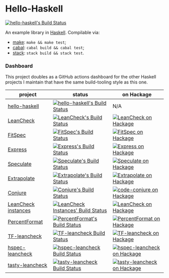 Hello-Haskell
=============

[![hello-haskell's Build Status][build-status]][build-log]

An example library in [Haskell].  Compilable via:

* [make]: `make && make test`;
* [cabal]: `cabal build && cabal test`;
* [stack]: `stack build && stack test`.


### Dashboard

This project doubles as a GitHub actions dashboard
for the other Haskell projects I maintain
that have the same build-tooling style as this one.

| project               | status                                                                  | on Hackage                                                            |
| --------------------- | ----------------------------------------------------------------------- | --------------------------------------------------------------------- |
| [hello-haskell]       | [![hello-haskell's Build Status][build-status]][build-log]              | N/A                                                                   |
| [LeanCheck]           | [![LeanCheck's Build Status][leancheck-s]][leancheck-l]                 | [![LeanCheck on Hackage][leancheck-v]][leancheck-h]                   |
| [FitSpec]             | [![FitSpec's Build Status][fitspec-s]][fitspec-l]                       | [![FitSpec on Hackage][fitspec-v]][fitspec-h]                         |
| [Express]             | [![Express's Build Status][express-s]][express-l]                       | [![Express on Hackage][express-v]][express-h]                         |
| [Speculate]           | [![Speculate's Build Status][speculate-s]][speculate-l]                 | [![Speculate on Hackage][speculate-v]][speculate-h]                   |
| [Extrapolate]         | [![Extrapolate's Build Status][extrapolate-s]][extrapolate-l]           | [![Extrapolate on Hackage][extrapolate-v]][extrapolate-h]             |
| [Conjure]             | [![Conjure's Build Status][conjure-s]][conjure-l]                       | [![code-conjure on Hackage][conjure-v]][conjure-h]                    |
| [LeanCheck instances] | [![LeanCheck Instances' Build Status][lc-instances-s]][lc-instances-l]  | [![LeanCheck on Hackage][lc-instances-v]][lc-instances-h]             |
| [PercentFormat]       | [![PercentFormat's Build Status][percent-format-s]][percent-format-l]   | [![PercentFormat on Hackage][percent-format-v]][percent-format-h]     |
| [TF-leancheck]        | [![TF-leancheck Build Status][tf-leancheck-s]][tf-leancheck-l]          | [![TF-leancheck on Hackage][tf-leancheck-v]][tf-leancheck-h]          |
| [hspec-leancheck]     | [![hspec-leancheck Build Status][hspec-leancheck-s]][hspec-leancheck-l] | [![hspec-leancheck on Hackage][hspec-leancheck-v]][hspec-leancheck-h] |
| [tasty-leancheck]     | [![tasty-leancheck Build Status][tasty-leancheck-s]][tasty-leancheck-l] | [![tasty-leancheck on Hackage][tasty-leancheck-v]][tasty-leancheck-h] |


[hello-haskell]: https://github.com/rudymatela/hello-haskell
[build-log]:     https://github.com/rudymatela/hello-haskell/actions/workflows/build.yml
[build-status]:  https://github.com/rudymatela/hello-haskell/actions/workflows/build.yml/badge.svg

[LeanCheck]:   https://github.com/rudymatela/leancheck
[leancheck-l]: https://github.com/rudymatela/leancheck/actions/workflows/build.yml
[leancheck-s]: https://github.com/rudymatela/leancheck/actions/workflows/build.yml/badge.svg
[leancheck-h]: https://hackage.haskell.org/package/leancheck
[leancheck-v]: https://img.shields.io/hackage/v/leancheck.svg

[FitSpec]:   https://github.com/rudymatela/fitspec
[fitspec-l]: https://github.com/rudymatela/fitspec/actions/workflows/build.yml
[fitspec-s]: https://github.com/rudymatela/fitspec/actions/workflows/build.yml/badge.svg
[fitspec-h]: https://hackage.haskell.org/package/fitspec
[fitspec-v]: https://img.shields.io/hackage/v/fitspec.svg

[Express]:   https://github.com/rudymatela/express
[express-l]: https://github.com/rudymatela/express/actions/workflows/build.yml
[express-s]: https://github.com/rudymatela/express/actions/workflows/build.yml/badge.svg
[express-h]: https://hackage.haskell.org/package/express
[express-v]: https://img.shields.io/hackage/v/express.svg

[Speculate]:   https://github.com/rudymatela/speculate
[speculate-l]: https://github.com/rudymatela/speculate/actions/workflows/build.yml
[speculate-s]: https://github.com/rudymatela/speculate/actions/workflows/build.yml/badge.svg
[speculate-h]: https://hackage.haskell.org/package/speculate
[speculate-v]: https://img.shields.io/hackage/v/speculate.svg

[Extrapolate]:   https://github.com/rudymatela/extrapolate
[extrapolate-l]: https://github.com/rudymatela/extrapolate/actions/workflows/build.yml
[extrapolate-s]: https://github.com/rudymatela/extrapolate/actions/workflows/build.yml/badge.svg
[extrapolate-h]: https://hackage.haskell.org/package/extrapolate
[extrapolate-v]: https://img.shields.io/hackage/v/extrapolate.svg

[Conjure]:   https://github.com/rudymatela/conjure
[conjure-l]: https://github.com/rudymatela/conjure/actions/workflows/build.yml
[conjure-s]: https://github.com/rudymatela/conjure/actions/workflows/build.yml/badge.svg
[conjure-h]: https://hackage.haskell.org/package/code-conjure
[conjure-v]: https://img.shields.io/hackage/v/code-conjure.svg

[LeanCheck Instances]: https://github.com/rudymatela/leancheck-instances
[lc-instances-l]:      https://github.com/rudymatela/leancheck-instances/actions/workflows/build.yml
[lc-instances-s]:      https://github.com/rudymatela/leancheck-instances/actions/workflows/build.yml/badge.svg
[lc-instances-h]:      https://hackage.haskell.org/package/leancheck-instances
[lc-instances-v]:      https://img.shields.io/hackage/v/leancheck-instances.svg

[PercentFormat]:    https://github.com/rudymatela/percent-format
[percent-format-l]: https://github.com/rudymatela/percent-format/actions/workflows/build.yml
[percent-format-s]: https://github.com/rudymatela/percent-format/actions/workflows/build.yml/badge.svg
[percent-format-h]: https://hackage.haskell.org/package/percent-format
[percent-format-v]: https://img.shields.io/hackage/v/percent-format.svg

[TF-leancheck]:   https://github.com/rudymatela/test-framework-leancheck
[tf-leancheck-l]: https://github.com/rudymatela/test-framework-leancheck/actions/workflows/build.yml
[tf-leancheck-s]: https://github.com/rudymatela/test-framework-leancheck/actions/workflows/build.yml/badge.svg
[tf-leancheck-h]: https://hackage.haskell.org/package/test-framework-leancheck
[tf-leancheck-v]: https://img.shields.io/hackage/v/test-framework-leancheck.svg

[hspec-leancheck]:   https://github.com/rudymatela/hspec-leancheck
[hspec-leancheck-l]: https://github.com/rudymatela/hspec-leancheck/actions/workflows/build.yml
[hspec-leancheck-s]: https://github.com/rudymatela/hspec-leancheck/actions/workflows/build.yml/badge.svg
[hspec-leancheck-h]: https://hackage.haskell.org/package/hspec-leancheck
[hspec-leancheck-v]: https://img.shields.io/hackage/v/hspec-leancheck.svg

[tasty-leancheck]:   https://github.com/rudymatela/tasty-leancheck
[tasty-leancheck-l]: https://github.com/rudymatela/tasty-leancheck/actions/workflows/build.yml
[tasty-leancheck-s]: https://github.com/rudymatela/tasty-leancheck/actions/workflows/build.yml/badge.svg
[tasty-leancheck-h]: https://hackage.haskell.org/package/tasty-leancheck
[tasty-leancheck-v]: https://img.shields.io/hackage/v/tasty-leancheck.svg

[haskell]: https://www.haskell.org/
[make]:    https://www.gnu.org/software/make/
[cabal]:   https://www.haskell.org/cabal/
[stack]:   https://www.haskellstack.org/

